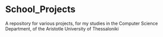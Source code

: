 # School_Projects
A repository for various projects, for my studies in the Computer Science Department, of the Aristotle University of Thessaloniki
